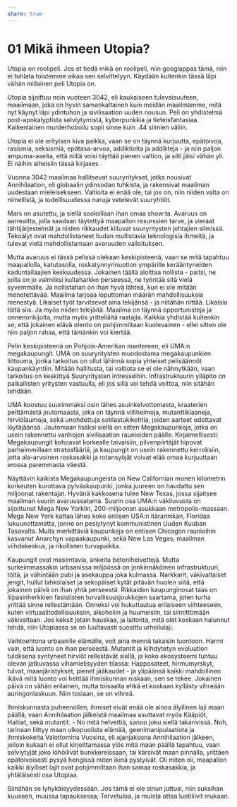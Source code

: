 ```yaml
---
share: true
---
```

# 01 Mikä ihmeen Utopia?

Utopia on roolipeli. Jos et tiedä mikä on roolipeli, niin googlappas tämä, niin ei tuhlata toistemme aikaa sen selvittelyyn. Käydään kuitenkin tässä läpi vähän millainen peli Utopia on.

Utopia sijoittuu noin vuoteen 3042, eli kaukaiseen tulevaisuuteen, maailmaan, joka on hyvin samankaltainen kuin meidän maailmamme, mitä nyt käynyt läpi ydintuhon ja sivilisaation uuden nousun. Peli on yhdistelmä post-apokalyptista selviytymistä, kyberpunkkia ja tieteisfantasiaa. Kaikenlainen murderhoboilu sopii sinne kuin .44 silmien väliin.

Utopia ei ole erityisen kiva paikka, vaan se on täynnä kurjuutta, epätoivoa, rasismia, seksismiä, epätasa-arvoa, addiktioita ja addikteja - ja niin paljon ampuma-aseita, että niillä voisi täyttää pienen valtion, ja silti jäisi vähän yli. Ei näihin aiheisiin tässä kirjases

Vuonna 3042 maailmaa hallitsevat suuryritykset, jotka nousivat Annihilaation, eli globaalin ydinsodan tuhkista, ja rakensivat maailman uudestaan mieleisekseen. Valtioita ei enää ole, tai jos on, niin niiden valta on nimellistä, ja todellisuudessa naruja vetelevät suuryhtiöt.

Mars on asutettu, ja siellä sooloillaan ihan omaa show:ta. Avaruus on aarreaitta, jolla saadaan täytettyä maapallon resurssien tarve, ja vieraat tähtijärjestelmät ja niiden rikkaudet kiiluvat suuryritysten johtajien silmissä. Tekoälyt ovat mahdollistaneet liudan mullistavia teknologisia ihmeitä, ja tulevat vielä mahdollistamaan avaruuden valloituksen.

Mutta avaruus ei tässä pelissä olekaan keskipisteenä, vaan se mitä tapahtuu maapallolla, katutasolla, roskatynnyrinuotion ympärille kerääntyneiden kaduntallaajien keskuudessa. Jokainen täällä aloittaa nollista - paitsi, ne joilla on jo valmiiksi kultaharkko perseessä, ne työntää sitä vielä syvemmälle. Ja nollistahan on ihan hyvä lähteä, kun ei ole mitään menetettävää. Maailma tarjoaa loputtoman määrän mahdollisuuksia menestyä. Likaiset työt tarvitsevat aina tekijänsä - ja niitähän riittää. Likaisia töitä siis. Ja myös niiden tekijöitä. Maailma on täynnä opportunisteja ja onnenonkijoita, mutta myös yritteliäitä raatajia. Kaikkia yhdistää kuitenkin se, että jokainen elävä olento on pohjimmiltaan kuolevainen - ellei sitten ole niin paljon rahaa, että tämänkin voi kiertää.

Pelin keskipisteenä on Pohjois-Amerikan mantereen, eli UMA:n megakaupungit. UMA on suuryritysten muodostama megakaupunkien liittouma, jonka tarkoitus on ollut lähinnä sopia yhteiset pelisäännöt kaupankäyntiin. Mitään hallitusta, tai valtiota se ei ole nähnytkään, vaan tarkoitus on keskittyä Suuryritysten intresseihin. Infrastruktuurin ylläpito on paikallisten yritysten vastuulla, eli jos sillä voi tehdä voittoa, niin sitähän tehdään.

UMA koostuu suurimmaksi osin lähes asuinkelvottomasta, kraaterien peittämästä joutomaasta, joka on täynnä villiheimoja, mutanttiklaaneja, hirviölaumoja, sekä unohdettuja sotilastukikohtia, joiden aarteet odottavat löytäjäänsä. Joutomaan lisäksi siellä on sitten Megakaupunkeja, jotka on usein rakennettu vanhojen sivilisaation raunioiden päälle. Kirjaimellisesti: Megakaupungit kohoavat korkealle taivaisiin, pilvenpiirtäjät hipovat parhaimmillaan stratosfääriä, ja kaupungit on usein rakennettu kerroksiin, jotta ala-arvoinen roskasakki ja rotansyöjät voivat elää omaa kurjuuttaan erossa paremmasta väestä.

Näyttävin kaikista Megakaupungeista on New Californian monen kilometrin korkeuten kurottava pylväskaupunki, jonka juureen on haudattu sen miljoonat rakentajat. Hyvänä kakkosena tulee New Texas, jossa sijaitsee maailman suurin avaruussatama. Suurin osa UMA:n väkiluvusta on sijoittunut Mega New Yorkiin, 200-miljoonan asukkaan metropolis-massaan. Mega New York kattaa lähes koko entisen USA:n itärannikan, Floridaa lukuunottamatta, jonne on pesiytynyt kommunistinen Uuden Kuuban Tasavalta. Muita merkittäviä kaupunkeja on entisen Chicagon raunioihin kasvanut Anarchyn vapaakaupunki, sekä New Las Vegas; maailman viihdekeskus, ja rikollisten turvapaikka.

Kaupungit ovat masentavia, ankeita betonihelvettejä. Mutta surkeimmassakin urbaanissa miljöössä on jonkinnäköinen infrastruktuuri, töitä, ja vähintään pubi ja asekauppa joka kulmassa. Narkkarit, väkivaltaiset jengit, hullut lahkolaiset ja sekopäiset kytät pitävän huolen siitä, että jokainen päivä on ihan yhtä perseestä. Rikkaiden kaupunginosat taas on liipasinherkkien fasististen turvallisuusjoukkojen saartama, joten turha yrittää sinne rellestämään. Onneksi voi hukuttautua erilaiseen viihteeseen, kuten virtuaalitodellisuuksiin, alkoholiin ja huumeisiin, tai silmittömään väkivaltaan. Jos keksit jotain hauskaa, ja laitonta, mitä olet koskaan halunnut tehdä, niin Utopiassa se on luultavasti suosittu urheilulaji.

Vaihtoehtona urbaanille elämälle, voit aina mennä takaisin luontoon. Harmi vain, että luonto on ihan perseestä. Mutantit ja kiihdytetyn evoluution tuloksena syntyneet hirviöt rellestävät siellä, ja koko ekosysteemi tuntuu olevan jatkuvassa vihamielisyyden tilassa: Happosateet, hirmumyrskyt, tulvat, maanjäristykset, pienet jääkaudet - ja ylipäänsä kaikki mahdollinen ikävä mitä luonto voi heittää ihmiskunnan niskaan, sen se tekee. Jokainen päivä on vähän erilainen, mutta toisaalta ehkä et koskaan kyllästy vihreään auringonlaskuun. Niin tosiaan, se on vihreä.

Ihmiskunnasta puheenollen, ihmiset eivät enää ole ainoa älyllinen laji maan päällä, vaan Annihilaation jälkeistä maailmaa asuttavat myös Kääpiöt, Haltiat, sekä mutantit. - No mitä helvettiä, sanoo joku siellä takarivissä. Noh, tarinaan liittyy maan ulkopuolista elämää, geenimanipulaatiota ja ihmiskokeita Valottomina Vuosina, eli ajanjaksona Annihilaation jälkeen, jolloin kukaan ei ollut kirjoittamassa ylös mitä maan päällä tapahtuu, vaan selviytyjät joko löhöilivät bunkkereissaan, tai kärsivät maan pinnalla, yrittäen epätoivoisesti pysyä hengissä miten ikinä pystyivät. Oli miten oli, maapallon kaikki älylliset lajit ovat pohjimmiltaan ihan samaa roskasakkia, ja yhtäläisesti osa Utopiaa.

Siinähän se lyhykäisyydessään. Jos tämä ei ole sinun juttusi, niin suksihan kuuseen, muussa tapauksessa; Tervetuloa, ja muista ottaa luotiliivit mukaan.